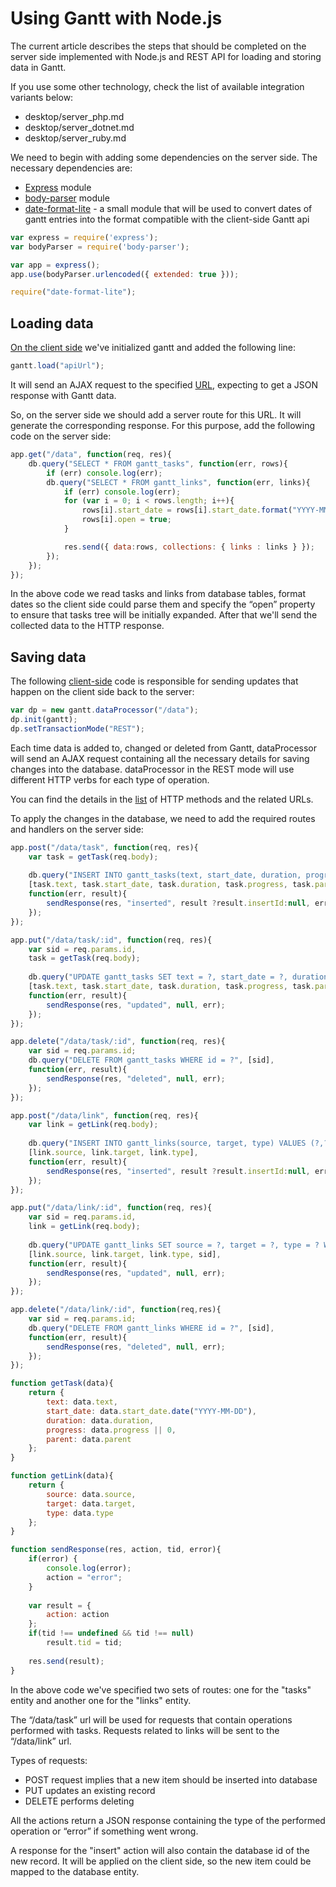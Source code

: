 Using Gantt with Node.js 
==============================

The current article describes the steps that should be completed on the server side implemented with Node.js and REST API
for loading and storing data in Gantt. 

If you use some other technology, check the list of available integration variants below:

- desktop/server_php.md
- desktop/server_dotnet.md
- desktop/server_ruby.md


We need to begin with adding some dependencies on the server side.
The necessary dependencies are:

- [Express](http://expressjs.com/) module
- [body-parser](https://www.npmjs.com/package/body-parser) module
- [date-format-lite](https://www.npmjs.com/package/date-format-lite) - a small module that will be used to convert dates of gantt entries into the format compatible with the client-side Gantt api

~~~js
var express = require('express');
var bodyParser = require('body-parser');

var app = express();
app.use(bodyParser.urlencoded({ extended: true }));

require("date-format-lite");
~~~

Loading data
--------------

[On the client side](desktop/server_side.md#technique) we've initialized gantt and added the following line:

~~~js
gantt.load("apiUrl");
~~~

It will send an AJAX request to the specified [URL](desktop/server_side.md#requestresponsedetails), expecting to get a JSON response with Gantt data. 

So, on the server side we should add a server route for this URL. It will generate the corresponding response.
For this purpose, add the following code on the server side:

~~~js
app.get("/data", function(req, res){
    db.query("SELECT * FROM gantt_tasks", function(err, rows){
        if (err) console.log(err);
        db.query("SELECT * FROM gantt_links", function(err, links){
            if (err) console.log(err);
            for (var i = 0; i < rows.length; i++){
                rows[i].start_date = rows[i].start_date.format("YYYY-MM-DD");
                rows[i].open = true;
            }

            res.send({ data:rows, collections: { links : links } });
        });
    });
});
~~~

In the above code we read tasks and links from database tables, format dates so the client side could parse them and specify the “open”
property to ensure that tasks tree will be initially expanded. After that we'll send the collected data to the HTTP response.

Saving data
-------------

The following [client-side](desktop/server_side.md#technique) code is responsible for sending updates that happen on the client side back to the server:

~~~js
var dp = new gantt.dataProcessor("/data");
dp.init(gantt);
dp.setTransactionMode("REST");
~~~

Each time data is added to, changed or deleted from Gantt, dataProcessor will send an AJAX request containing all the necessary details for saving changes into the database.
dataProcessor in the REST mode will use different HTTP verbs for each type of operation. 

You can find the details in the [list](desktop/server_side.md#requestresponsedetails) of HTTP methods and the related URLs.

To apply the changes in the database, we need to add the required routes and handlers on the server side:

~~~js
app.post("/data/task", function(req, res){
	var task = getTask(req.body);
	
	db.query("INSERT INTO gantt_tasks(text, start_date, duration, progress, parent) VALUES (?,?,?,?,?)",
    [task.text, task.start_date, task.duration, task.progress, task.parent],
    function(err, result){
    	sendResponse(res, "inserted", result ?result.insertId:null, err);
    });
});

app.put("/data/task/:id", function(req, res){
	var sid = req.params.id,
	task = getTask(req.body);
		
	db.query("UPDATE gantt_tasks SET text = ?, start_date = ?, duration = ?, progress = ?, parent = ? WHERE id = ?",
    [task.text, task.start_date, task.duration, task.progress, task.parent, sid],
    function(err, result){
		sendResponse(res, "updated", null, err);
	});
});

app.delete("/data/task/:id", function(req, res){
	var sid = req.params.id;
	db.query("DELETE FROM gantt_tasks WHERE id = ?", [sid], 
    function(err, result){
    	sendResponse(res, "deleted", null, err);
    });
});

app.post("/data/link", function(req, res){
	var link = getLink(req.body);
		
	db.query("INSERT INTO gantt_links(source, target, type) VALUES (?,?,?)",
    [link.source, link.target, link.type],
    function(err, result){
    	sendResponse(res, "inserted", result ?result.insertId:null, err);
    });
});

app.put("/data/link/:id", function(req, res){
	var sid = req.params.id,
	link = getLink(req.body);
		
	db.query("UPDATE gantt_links SET source = ?, target = ?, type = ? WHERE id = ?",
    [link.source, link.target, link.type, sid],
    function(err, result){
    	sendResponse(res, "updated", null, err);
    });
});

app.delete("/data/link/:id", function(req,res){
	var sid = req.params.id;
	db.query("DELETE FROM gantt_links WHERE id = ?", [sid], 
    function(err, result){
    	sendResponse(res, "deleted", null, err);
    });
});

function getTask(data){
	return {
		text: data.text,
		start_date: data.start_date.date("YYYY-MM-DD"),
		duration: data.duration,
		progress: data.progress || 0,
		parent: data.parent
	};
}

function getLink(data){
	return {
		source: data.source,
		target: data.target,
		type: data.type
	};
}

function sendResponse(res, action, tid, error){
	if(error) {
		console.log(error);
		action = "error";
	}
	
	var result = {
		action: action
	};
	if(tid !== undefined && tid !== null)
		result.tid = tid;
	
	res.send(result);
}
~~~

In the above code we've specified two sets of routes: one for the "tasks" entity and another one for the "links" entity.

The “/data/task” url will be used for requests that contain operations performed with tasks. Requests related to links will be sent to the “/data/link” url.

Types of requests:

- POST request implies that a new item should be inserted into database
- PUT updates an existing record
- DELETE performs deleting

All the actions return a JSON response containing the type of the performed operation or “error” if something went wrong.

A response for the "insert" action will also contain the database id of the new record. It will be applied on the client side, so the new item could be mapped to the database entity.
